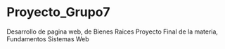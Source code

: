 # Proyecto_Grupo7
Desarrollo de pagina web, de Bienes Raices
Proyecto Final de la materia, Fundamentos Sistemas Web
